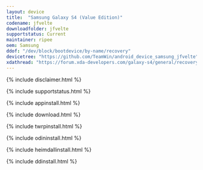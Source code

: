 ```yaml
---
layout: device
title:  "Samsung Galaxy S4 (Value Edition)"
codename: jfvelte
downloadfolder: jfvelte
supportstatus: Current
maintainer: ripee
oem: Samsung
ddof: "/dev/block/bootdevice/by-name/recovery"
devicetree: "https://github.com/TeamWin/android_device_samsung_jfvelte"
xdathread: "https://forum.xda-developers.com/galaxy-s4/general/recovery-twrp-3-2-3-0-t3878421"
---
```


{% include disclaimer.html %}

{% include supportstatus.html %}

{% include appinstall.html %}

{% include download.html %}

{% include twrpinstall.html %}

{% include odininstall.html %}

{% include heimdallinstall.html %}

{% include ddinstall.html %}